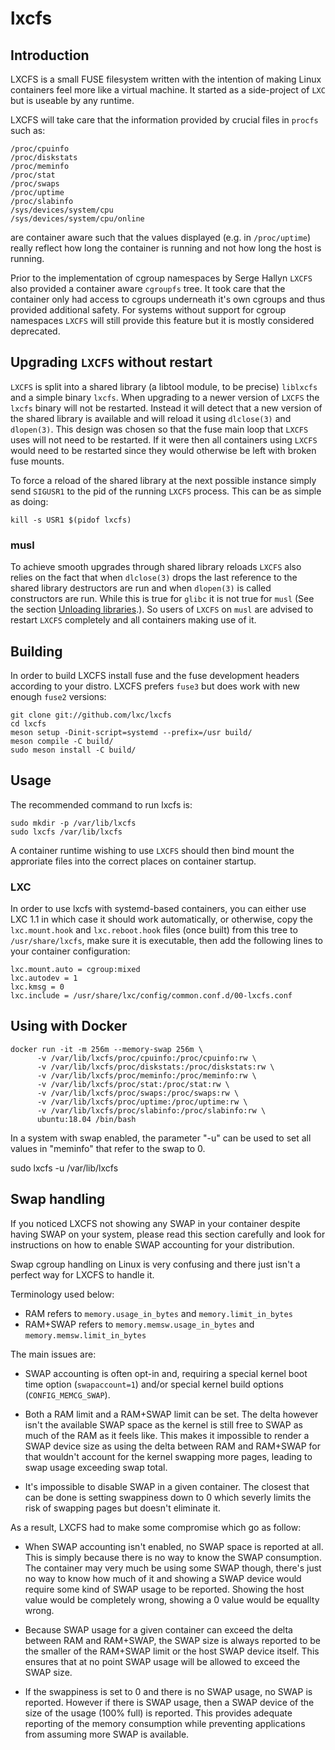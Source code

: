# lxcfs

## Introduction
LXCFS is a small FUSE filesystem written with the intention of making Linux
containers feel more like a virtual machine. It started as a side-project of
`LXC` but is useable by any runtime.

LXCFS will take care that the information provided by crucial files in `procfs`
such as:

```
/proc/cpuinfo
/proc/diskstats
/proc/meminfo
/proc/stat
/proc/swaps
/proc/uptime
/proc/slabinfo
/sys/devices/system/cpu
/sys/devices/system/cpu/online
```

are container aware such that the values displayed (e.g. in `/proc/uptime`)
really reflect how long the container is running and not how long the host is
running.

Prior to the implementation of cgroup namespaces by Serge Hallyn `LXCFS` also
provided a container aware `cgroupfs` tree. It took care that the container
only had access to cgroups underneath it's own cgroups and thus provided
additional safety. For systems without support for cgroup namespaces `LXCFS`
will still provide this feature but it is mostly considered deprecated.

## Upgrading `LXCFS` without restart

`LXCFS` is split into a shared library (a libtool module, to be precise)
`liblxcfs` and a simple binary `lxcfs`. When upgrading to a newer version of
`LXCFS` the `lxcfs` binary will not be restarted. Instead it will detect that
a new version of the shared library is available and will reload it using
`dlclose(3)` and `dlopen(3)`. This design was chosen so that the fuse main loop
that `LXCFS` uses will not need to be restarted. If it were then all containers
using `LXCFS` would need to be restarted since they would otherwise be left
with broken fuse mounts.

To force a reload of the shared library at the next possible instance simply
send `SIGUSR1` to the pid of the running `LXCFS` process. This can be as simple
as doing:

    kill -s USR1 $(pidof lxcfs)

### musl

To achieve smooth upgrades through shared library reloads `LXCFS` also relies
on the fact that when `dlclose(3)` drops the last reference to the shared
library destructors are run and when `dlopen(3)` is called constructors are
run. While this is true for `glibc` it is not true for `musl` (See the section
[Unloading libraries](https://wiki.musl-libc.org/functional-differences-from-glibc.html).).
So users of `LXCFS` on `musl` are advised to restart `LXCFS` completely and all
containers making use of it.

## Building

In order to build LXCFS install fuse and the fuse development headers according
to your distro. LXCFS prefers `fuse3` but does work with new enough `fuse2`
versions:

    git clone git://github.com/lxc/lxcfs
    cd lxcfs
    meson setup -Dinit-script=systemd --prefix=/usr build/
    meson compile -C build/
    sudo meson install -C build/

## Usage
The recommended command to run lxcfs is:

    sudo mkdir -p /var/lib/lxcfs
    sudo lxcfs /var/lib/lxcfs

A container runtime wishing to use `LXCFS` should then bind mount the
approriate files into the correct places on container startup.

### LXC
In order to use lxcfs with systemd-based containers, you can either use
LXC 1.1 in which case it should work automatically, or otherwise, copy
the `lxc.mount.hook` and `lxc.reboot.hook` files (once built) from this tree to
`/usr/share/lxcfs`, make sure it is executable, then add the
following lines to your container configuration:
```
lxc.mount.auto = cgroup:mixed
lxc.autodev = 1
lxc.kmsg = 0
lxc.include = /usr/share/lxc/config/common.conf.d/00-lxcfs.conf
```

## Using with Docker

```
docker run -it -m 256m --memory-swap 256m \
      -v /var/lib/lxcfs/proc/cpuinfo:/proc/cpuinfo:rw \
      -v /var/lib/lxcfs/proc/diskstats:/proc/diskstats:rw \
      -v /var/lib/lxcfs/proc/meminfo:/proc/meminfo:rw \
      -v /var/lib/lxcfs/proc/stat:/proc/stat:rw \
      -v /var/lib/lxcfs/proc/swaps:/proc/swaps:rw \
      -v /var/lib/lxcfs/proc/uptime:/proc/uptime:rw \
      -v /var/lib/lxcfs/proc/slabinfo:/proc/slabinfo:rw \
      ubuntu:18.04 /bin/bash
 ```

 In a system with swap enabled, the parameter "-u" can be used to set all values in "meminfo" that refer to the swap to 0.

 sudo lxcfs -u /var/lib/lxcfs

## Swap handling
If you noticed LXCFS not showing any SWAP in your container despite
having SWAP on your system, please read this section carefully and look
for instructions on how to enable SWAP accounting for your distribution.

Swap cgroup handling on Linux is very confusing and there just isn't a
perfect way for LXCFS to handle it.

Terminology used below:
 - RAM refers to `memory.usage_in_bytes` and `memory.limit_in_bytes`
 - RAM+SWAP refers to `memory.memsw.usage_in_bytes` and `memory.memsw.limit_in_bytes`

The main issues are:
 - SWAP accounting is often opt-in and, requiring a special kernel boot
   time option (`swapaccount=1`) and/or special kernel build options
   (`CONFIG_MEMCG_SWAP`).

 - Both a RAM limit and a RAM+SWAP limit can be set. The delta however
   isn't the available SWAP space as the kernel is still free to SWAP as
   much of the RAM as it feels like. This makes it impossible to render
   a SWAP device size as using the delta between RAM and RAM+SWAP for that
   wouldn't account for the kernel swapping more pages, leading to swap
   usage exceeding swap total.

 - It's impossible to disable SWAP in a given container. The closest
   that can be done is setting swappiness down to 0 which severly limits
   the risk of swapping pages but doesn't eliminate it.

As a result, LXCFS had to make some compromise which go as follow:
 - When SWAP accounting isn't enabled, no SWAP space is reported at all.
   This is simply because there is no way to know the SWAP consumption.
   The container may very much be using some SWAP though, there's just
   no way to know how much of it and showing a SWAP device would require
   some kind of SWAP usage to be reported. Showing the host value would be
   completely wrong, showing a 0 value would be equallty wrong.

 - Because SWAP usage for a given container can exceed the delta between
   RAM and RAM+SWAP, the SWAP size is always reported to be the smaller of
   the RAM+SWAP limit or the host SWAP device itself. This ensures that at no
   point SWAP usage will be allowed to exceed the SWAP size.

 - If the swappiness is set to 0 and there is no SWAP usage, no SWAP is reported.
   However if there is SWAP usage, then a SWAP device of the size of the
   usage (100% full) is reported. This provides adequate reporting of
   the memory consumption while preventing applications from assuming more
   SWAP is available.

